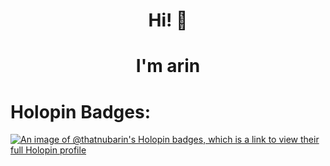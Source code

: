 <h1 align="center">Hi! 👋</h1>

<h1 align="center">I'm arin</h1>

# Holopin Badges:
[![An image of @thatnubarin's Holopin badges, which is a link to view their full Holopin profile](https://holopin.me/thatnubarin)](https://holopin.io/@thatnubarin)
